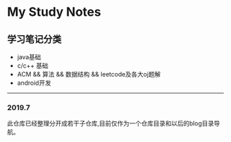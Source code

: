 # My Study Notes   

## 学习笔记分类

* java基础
* c/c++ 基础
* ACM && 算法 && 数据结构 && leetcode及各大oj题解 
* android开发


------------------------------------------------------------------------------

### 2019.7
此仓库已经整理分开成若干子仓库,目前仅作为一个仓库目录和以后的blog目录导航。
